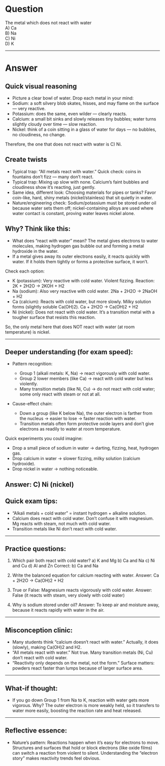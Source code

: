 # Question
The metal which does not react with water  
   A) Ca  
   B) Na  
   C) Ni  
   D) K

---
# Answer
## Quick visual reasoning
- Picture a clear bowl of water. Drop each metal in your mind:
- Sodium: a soft silvery blob skates, hisses, and may flame on the surface — very reactive.
- Potassium: does the same, even wilder — clearly reacts.
- Calcium: a small bit sinks and slowly releases tiny bubbles; water turns slightly cloudy over time — slow reaction.
- Nickel: think of a coin sitting in a glass of water for days — no bubbles, no cloudiness, no change.

Therefore, the one that does not react with water is C) Ni.

## Create twists
- Typical trap: “All metals react with water.” Quick check: coins in fountains don’t fizz — many don’t react.
- Typical trap: Mixing up slow with none. Calcium’s faint bubbles and cloudiness show it’s reacting, just gently.
- Same idea, different look: Choosing materials for pipes or tanks? Favor coin-like, hard, shiny metals (nickel/stainless) that sit quietly in water.
- Nature/engineering check: Sodium/potassium must be stored under oil because water sets them off; nickel-containing alloys are used where water contact is constant, proving water leaves nickel alone.

## Why? Think like this:
- What does “react with water” mean? The metal gives electrons to water molecules, making hydrogen gas bubble out and forming a metal hydroxide in the water.
- If a metal gives away its outer electrons easily, it reacts quickly with water. If it holds them tightly or forms a protective surface, it won’t.

Check each option:
- K (potassium): Very reactive with cold water. Violent fizzing. Reaction: 2K + 2H2O → 2KOH + H2
- Na (sodium): Also very reactive with cold water. 2Na + 2H2O → 2NaOH + H2
- Ca (calcium): Reacts with cold water, but more slowly. Milky solution forms (slightly soluble Ca(OH)2). Ca + 2H2O → Ca(OH)2 + H2
- Ni (nickel): Does not react with cold water. It’s a transition metal with a tougher surface that resists this reaction.

So, the only metal here that does NOT react with water (at room temperature) is nickel.

---

## Deeper understanding (for exam speed):
- Pattern recognition:
  - Group 1 (alkali metals: K, Na) → react vigorously with cold water.
  - Group 2 lower members (like Ca) → react with cold water but less violently.
  - Many transition metals (like Ni, Cu) → do not react with cold water; some only react with steam or not at all.

- Cause-effect chain:
  - Down a group (like K below Na), the outer electron is farther from the nucleus → easier to lose → faster reaction with water.
  - Transition metals often form protective oxide layers and don’t give electrons as readily to water at room temperature.

Quick experiments you could imagine:
- Drop a small piece of sodium in water → darting, fizzing, heat, hydrogen gas.
- Drop calcium in water → slower fizzing, milky solution (calcium hydroxide).
- Drop nickel in water → nothing noticeable.

Answer: C) Ni (nickel)
---

## Quick exam tips:
- “Alkali metals + cold water” = instant hydrogen + alkaline solution.
- Calcium does react with cold water. Don’t confuse it with magnesium. Mg reacts with steam, not much with cold water.
- Transition metals like Ni don’t react with cold water.

---

## Practice questions:
1) Which pair both react with cold water?
   a) K and Mg
   b) Ca and Na
   c) Ni and Cu
   d) Al and Zn
   Correct: b) Ca and Na

2) Write the balanced equation for calcium reacting with water.
   Answer: Ca + 2H2O → Ca(OH)2 + H2

3) True or False: Magnesium reacts vigorously with cold water.
   Answer: False (it reacts with steam, very slowly with cold water)

4) Why is sodium stored under oil?
   Answer: To keep air and moisture away, because it reacts rapidly with water in the air.

---

## Misconception clinic:
- Many students think “calcium doesn’t react with water.” Actually, it does (slowly), making Ca(OH)2 and H2.
- “All metals react with water.” Not true. Many transition metals (Ni, Cu) don’t react with cold water.
- “Reactivity only depends on the metal, not the form.” Surface matters: powders react faster than lumps because of larger surface area.

---

## What-if thought:
- If you go down Group 1 from Na to K, reaction with water gets more vigorous. Why? The outer electron is more weakly held, so it transfers to water more easily, boosting the reaction rate and heat released.

---

## Reflective essence:
- Nature’s pattern: Reactions happen when it’s easy for electrons to move. Structures and surfaces that hold or block electrons (like oxide films) can switch a reaction from violent to silent. Understanding the “electron story” makes reactivity trends feel obvious.
